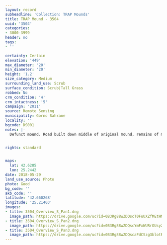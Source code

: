 ```yaml
---
layout: record
subheadline: 'Collection: TRAP Mounds'
title: TRAP Mound - 3504
uuid: '3504'
categories:
- 3000-3999
header: no
tags:
- ''

certainty: Certain
elevation: '449'
max_diameter: '20'
min_diameter: '20'
height: '1.2'
size_category: Medium
surrounding_land_use: Scrub
surface_condition: Scrub|Tall Grass
robbed: No
crm_condition: '4'
crm_intactness: '5'
campaign: '2011'
source: Remote Sensing
municipality: Gorno Sahrane
locality: ''
bgcode: DS001
notes: |-
  Defunct mound. Road built down middle of original mound, remains of mound split into 2 small mounds of on either side of road. Completely destroyed. Length best estimate to pre-destruction length.


rights: standard


maps:
  lat: 42.6285
  lon: 25.2442
date: 2018-05-29
land_use_source: Photo
photo: Good
bg_code: ''
akb_code: ''
latitude: '42.660268'
longitude: '25.21403'
images:
- title: 3504_Overview_S_Pan1.dng
  image_path: https://drive.google.com/uc?id=0B3Rg88wZDQscT0FuUXZfMEtHMVk
- title: 3504_Overview_S_Pan2.dng
  image_path: https://drive.google.com/uc?id=0B3Rg88wZDQscYmFxWURrOUsyZTA
- title: 3504_Overview_S_Pan3.dng
  image_path: https://drive.google.com/uc?id=0B3Rg88wZDQscaFdCSzg3blotRHM
---
```

